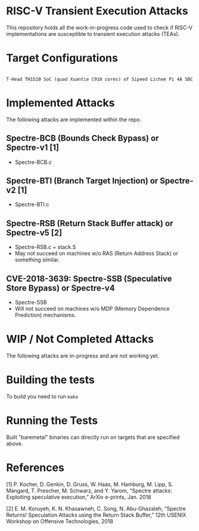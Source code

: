 # RISC-V Transient Execution Attacks

This repository holds all the work-in-progress code used to check if RISC-V implementations are susceptible to transient execution attacks (TEAs).

# Target Configurations

```

T-Head TH1520 SoC (quad Xuantie C910 cores) of Sipeed Lichee Pi 4A SBC

```

# Implemented Attacks

The following attacks are implemented within the repo.

## Spectre-BCB (Bounds Check Bypass) or Spectre-v1 [1]
   * Spectre-BCB.c
## Spectre-BTI (Branch Target Injection) or Spectre-v2 [1]
   * Spectre-BTI.c
## Spectre-RSB (Return Stack Buffer attack) or Spectre-v5 [2]
   * Spectre-RSB.c + stack.S
   * May not succeed on machines w/o RAS (Return Address Stack) or something similar.
## CVE-2018-3639: Spectre-SSB (Speculative Store Bypass) or Spectre-v4
   * Spectre-SSB
   * Will not succeed on machines w/o MDP (Memory Dependence Prediction) mechanisms.

# WIP / Not Completed Attacks

The following attacks are in-progress and are not working yet.

# Building the tests

To build you need to run `make`

# Running the Tests

Built "baremetal" binaries can directly run on targets that are specified above.

# References

[1] P. Kocher, D. Genkin, D. Gruss, W. Haas, M. Hamburg, M. Lipp, S. Mangard, T. Prescher, M. Schwarz, and Y. Yarom, “Spectre attacks: Exploiting speculative execution,” ArXiv e-prints, Jan. 2018

[2] E. M. Koruyeh, K. N. Khasawneh, C. Song, N. Abu-Ghazaleh, “Spectre Returns! Speculation Attacks using the Return Stack Buffer,” 12th USENIX Workshop on Offensive Technologies, 2018
